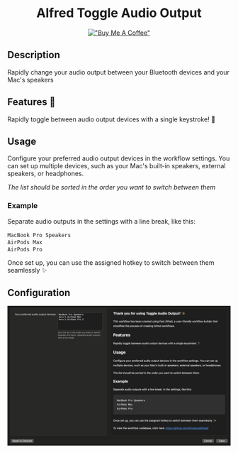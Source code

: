 <div align="center">

# Alfred Toggle Audio Output

[!["Buy Me A Coffee"](https://www.buymeacoffee.com/assets/img/custom_images/orange_img.png)](https://www.buymeacoffee.com/kcao7snkgx)

</div>

## Description

Rapidly change your audio output between your Bluetooth devices and your Mac's speakers

## Features 🥷

Rapidly toggle between audio output devices with a single keystroke! 🥷

## Usage

Configure your preferred audio output devices in the workflow settings.
You can set up multiple devices, such as your Mac's built-in speakers, external speakers, or headphones.

_The list should be sorted in the order you want to switch between them_

### Example

Separate audio outputs in the settings with a line break, like this:

```
MacBook Pro Speakers
AirPods Max
AirPods Pro
```

Once set up, you can use the assigned hotkey to switch between them seamlessly ✨

## Configuration

![Configuration](https://raw.githubusercontent.com/avivbens/alfredo/HEAD/demo/toggle-audio-output/settings.png)

